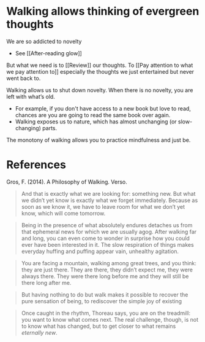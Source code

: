 # Walking allows thinking of evergreen thoughts

We are so addicted to novelty

- See [[After-reading glow]]

But what we need is to [[Review]] our thoughts. To [[Pay attention to what we pay attention to]] especially the thoughts we just entertained but never went back to.

Walking allows us to shut down novelty. When there is no novelty, you are left with what’s old.

- For example, if you don't have access to a new book but love to read, chances are you are going to read the same book over again.
- Walking exposes us to nature, which has almost unchanging (or slow-changing) parts.

The monotony of walking allows you to practice mindfulness and just be.

# References

Gros, F. (2014). A Philosophy of Walking. Verso.

> And that is exactly what we are looking for: something new. But what we didn’t yet know is exactly what we forget immediately. Because as soon as we know it, we have to leave room for what we don’t yet know, which will come tomorrow.

> Being in the presence of what absolutely endures detaches us from that ephemeral news for which we are usually agog. After walking far and long, you can even come to wonder in surprise how you could ever have been interested in it. The slow respiration of things makes everyday huffing and puffing appear vain, unhealthy agitation.

> You are facing a mountain, walking among great trees, and you think: they are just there. They are there, they didn’t expect me, they were always there. They were there long before me and they will still be there long after me.

> But having nothing to do but walk makes it possible to recover the pure sensation of being, to rediscover the simple joy of existing

> Once caught in the rhythm, Thoreau says, you are on the treadmill: you want to know what comes next. The real challenge, though, is not to know what has changed, but to get closer to what remains *eternally new*.

